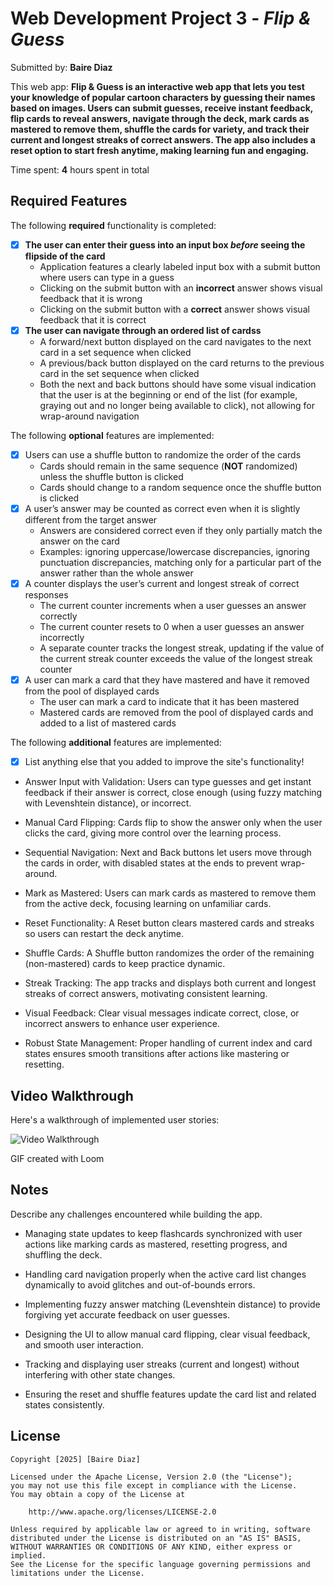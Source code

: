 # Web Development Project 3 - *Flip & Guess*

Submitted by: **Baire Diaz**

This web app: **Flip & Guess is an interactive web app that lets you test your knowledge of popular cartoon characters by guessing their names based on images. Users can submit guesses, receive instant feedback, flip cards to reveal answers, navigate through the deck, mark cards as mastered to remove them, shuffle the cards for variety, and track their current and longest streaks of correct answers. The app also includes a reset option to start fresh anytime, making learning fun and engaging.**

Time spent: **4** hours spent in total

## Required Features

The following **required** functionality is completed:

- [x] **The user can enter their guess into an input box *before* seeing the flipside of the card**
  - Application features a clearly labeled input box with a submit button where users can type in a guess
  - Clicking on the submit button with an **incorrect** answer shows visual feedback that it is wrong 
  -  Clicking on the submit button with a **correct** answer shows visual feedback that it is correct
- [x] **The user can navigate through an ordered list of cardss**
  - A forward/next button displayed on the card navigates to the next card in a set sequence when clicked
  - A previous/back button displayed on the card returns to the previous card in the set sequence when clicked
  - Both the next and back buttons should have some visual indication that the user is at the beginning or end of the list (for example, graying out and no longer being available to click), not allowing for wrap-around navigation

The following **optional** features are implemented:


- [x] Users can use a shuffle button to randomize the order of the cards
  - Cards should remain in the same sequence (**NOT** randomized) unless the shuffle button is clicked 
  - Cards should change to a random sequence once the shuffle button is clicked
- [x] A user’s answer may be counted as correct even when it is slightly different from the target answer
  - Answers are considered correct even if they only partially match the answer on the card 
  - Examples: ignoring uppercase/lowercase discrepancies, ignoring punctuation discrepancies, matching only for a particular part of the answer rather than the whole answer
- [x] A counter displays the user’s current and longest streak of correct responses
  - The current counter increments when a user guesses an answer correctly
  - The current counter resets to 0 when a user guesses an answer incorrectly
  - A separate counter tracks the longest streak, updating if the value of the current streak counter exceeds the value of the longest streak counter 
- [x] A user can mark a card that they have mastered and have it removed from the pool of displayed cards
  - The user can mark a card to indicate that it has been mastered
  - Mastered cards are removed from the pool of displayed cards and added to a list of mastered cards


The following **additional** features are implemented:

* [x] List anything else that you added to improve the site's functionality!
- Answer Input with Validation: Users can type guesses and get instant feedback if their answer is correct, close enough (using fuzzy matching with Levenshtein distance), or incorrect.

- Manual Card Flipping: Cards flip to show the answer only when the user clicks the card, giving more control over the learning process.

- Sequential Navigation: Next and Back buttons let users move through the cards in order, with disabled states at the ends to prevent wrap-around.

- Mark as Mastered: Users can mark cards as mastered to remove them from the active deck, focusing learning on unfamiliar cards.

- Reset Functionality: A Reset button clears mastered cards and streaks so users can restart the deck anytime.

- Shuffle Cards: A Shuffle button randomizes the order of the remaining (non-mastered) cards to keep practice dynamic.

- Streak Tracking: The app tracks and displays both current and longest streaks of correct answers, motivating consistent learning.

- Visual Feedback: Clear visual messages indicate correct, close, or incorrect answers to enhance user experience.

- Robust State Management: Proper handling of current index and card states ensures smooth transitions after actions like mastering or resetting.

## Video Walkthrough

Here's a walkthrough of implemented user stories:

<img src='https://cdn.loom.com/sessions/thumbnails/934337f602ba46fba44ba58fdfa79a68-fb9f3894725f4366-full-play.gif' title='Video Walkthrough' width='' alt='Video Walkthrough' />


GIF created with Loom


## Notes

Describe any challenges encountered while building the app.

- Managing state updates to keep flashcards synchronized with user actions like marking cards as mastered, resetting progress, and shuffling the deck.

- Handling card navigation properly when the active card list changes dynamically to avoid glitches and out-of-bounds errors.

- Implementing fuzzy answer matching (Levenshtein distance) to provide forgiving yet accurate feedback on user guesses.

- Designing the UI to allow manual card flipping, clear visual feedback, and smooth user interaction.

- Tracking and displaying user streaks (current and longest) without interfering with other state changes.

- Ensuring the reset and shuffle features update the card list and related states consistently.

## License

    Copyright [2025] [Baire Diaz]

    Licensed under the Apache License, Version 2.0 (the "License");
    you may not use this file except in compliance with the License.
    You may obtain a copy of the License at

        http://www.apache.org/licenses/LICENSE-2.0

    Unless required by applicable law or agreed to in writing, software
    distributed under the License is distributed on an "AS IS" BASIS,
    WITHOUT WARRANTIES OR CONDITIONS OF ANY KIND, either express or implied.
    See the License for the specific language governing permissions and
    limitations under the License.
